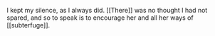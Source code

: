 I kept my silence, as I always did. [[There]] was no thought I had not spared, and so to speak is to encourage her and all her ways of [[subterfuge]].  